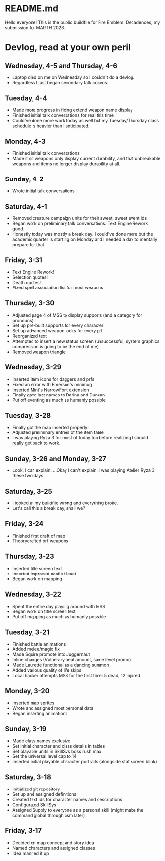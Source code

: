 # README.md

Hello everyone! This is the public buildfile for Fire Emblem: Decadences, my submission for MARTH 2023.

# Devlog, read at your own peril

## Wednesday, 4-5 and Thursday, 4-6
- Laptop died on me on Wednesday so I couldn't do a devlog.
- Regardless I just began secondary talk convos.

## Tuesday, 4-4
- Made more progress in fixing extend weapon name display
- Finished initial talk conversations for real this time
- Could've done more work today as well but my Tuesday/Thursday class schedule is heavier than I anticipated.

## Monday, 4-3
- Finished initial talk conversations
- Made it so weapons only display current durability, and that unbreakable weapons and items no longer display durability at all.

## Sunday, 4-2
- Wrote initial talk conversations

## Saturday, 4-1
- Removed creature campaign units for their sweet, sweet event ids
- Began work on preliminary talk conversations. Text Engine Rework good.
- Honestly today was mostly a break day. I could've done more but the academic quarter is starting on Monday and I needed a day to mentally prepare for that.

## Friday, 3-31
- Text Engine Rework!
- Selection quotes!
- Death quotes!
- Fixed spell association list for most weapons

## Thursday, 3-30
- Adjusted page 4 of MSS to display supports (and a category for pronouns)
- Set up pre-built supports for every character
- Set up advanced weapon locks for every prf
- Reorganized text
- Attempted to insert a new status screen (unsuccessful, system graphics compression is going to be the end of me)
- Removed weapon triangle

## Wednesday, 3-29
- Inserted item icons for daggers and prfs
- Fixed an error with Emerson's minimug
- Inserted Mint's NarrowFont extension
- Finally gave last names to Darina and Duncan
- Put off eventing as much as humanly possible

## Tuesday, 3-28
- Finally got the map inserted properly!
- Adjusted preliminary entries of the item table
- I was playing Ryza 3 for most of today too before realizing I should really get back to work.

## Sunday, 3-26 and Monday, 3-27
- Look, I can explain. ...Okay I can't explain, I was playing Atelier Ryza 3 these two days.

## Saturday, 3-25
- I looked at my buildfile wrong and everything broke.
- Let's call this a break day, shall we?

## Friday, 3-24
- Finished first draft of map
- Theorycrafted prf weapons

## Thursday, 3-23
- Inserted title screen text
- Inserted improved castle tileset
- Began work on mapping

## Wednesday, 3-22
- Spent the entire day playing around with MSS
- Began work on title screen text
- Put off mapping as much as humanly possible

## Tuesday, 3-21
- Finished battle animations
- Added melee/magic fix
- Made Squire promote into Juggernaut
- Inline changes (Vulnerary heal amount, same level promo)
- Made Laurette functional as a dancing summon
- Added various quality of life skips
- Local hacker attempts MSS for the first time: 5 dead, 12 injured

## Monday, 3-20
- Inserted map sprites
- Wrote and assigned most personal data
- Began inserting animations

## Sunday, 3-19
- Made class names exclusive
- Set initial character and class details in tables
- Set playable units in SkillSys boss rush map
- Set the universal level cap to 14
- Inserted initial playable character portraits (alongside stat screen blink)

## Saturday, 3-18
- Initialized git repository
- Set up and assigned definitions
- Created text ids for character names and descriptions
- Configurated SkillSys
- Assigned Supply to everyone as a personal skill (might make the command global through asm later)

## Friday, 3-17
- Decided on map concept and story idea
- Named characters and assigned classes
- Idea manned it up